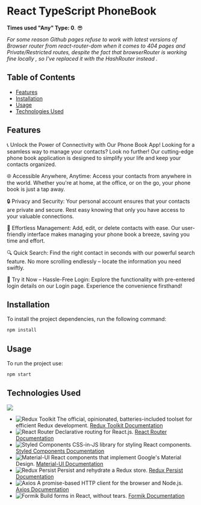 # React TypeScript PhoneBook
**Times used "Any" Type: 0**. 😎

*For some reason Github pages refuse to work with latest versions of Browser router from react-router-dom when it comes to 404 pages and Private/Restricted routes, despite the fact that browserRouter is working fine locally , so I've replaced it with the HashRouter instead .*
## Table of Contents
- [Features](#features)
- [Installation](#installation)
- [Usage](#usage)
- [Technologies Used](#technologies-used)

## Features

📞 Unlock the Power of Connectivity with Our Phone Book App!
Looking for a seamless way to manage your contacts? Look no further! Our cutting-edge phone book application is designed to simplify your life and keep your contacts organized.

🌐 Accessible Anywhere, Anytime:
Access your contacts from anywhere in the world. Whether you're at home, at the office, or on the go, your phone book is just a tap away.

🔒 Privacy and Security:
Your personal account ensures that your contacts are private and secure. Rest easy knowing that only you have access to your valuable connections.

🚀 Effortless Management:
Add, edit, or delete contacts with ease. Our user-friendly interface makes managing your phone book a breeze, saving you time and effort.

🔍 Quick Search:
Find the right contact in seconds with our powerful search feature. No more scrolling endlessly – locate the information you need swiftly.

📱 Try it Now – Hassle-Free Login:
Explore the functionality with pre-entered login details on our Login page. Experience the convenience firsthand!

## Installation
To install the project dependencies, run the following command:
```bash
npm install
```
## Usage
To run the project use:
```bash
npm start
```
## Technologies Used
![ ](https://github-readme-tech-stack.vercel.app/api/cards?title=Technologies+Used&align=center&titleAlign=center&lineCount=1&width=600&bg=%230D1117&badge=%23161B22&border=%2321262D&titleColor=%2358A6FF&line1=react%2Creact%2C00e3ff%3Bredux%2Credux%2Cf7ef7d%3Bwebpack%2Cwebpack%2Cbe58ff%3Btypescript%2Ctypescript%2C008afa%3B)

- ![Redux Toolkit](https://img.shields.io/badge/Redux_Toolkit-764ABC?style=flat-square&logo=Redux&logoColor=white) The official, opinionated, batteries-included toolset for efficient Redux development. [Redux Toolkit Documentation](https://redux-toolkit.js.org/)
- ![React Router](https://img.shields.io/badge/React_Router-CA4245?style=flat-square&logo=React-Router&logoColor=white) Declarative routing for React.js. [React Router Documentation](https://reactrouter.com/)
- ![Styled Components](https://img.shields.io/badge/Styled_Components-DB7093?style=flat-square&logo=Styled-Components&logoColor=white) CSS-in-JS library for styling React components. [Styled Components Documentation](https://styled-components.com/)
- ![Material-UI](https://img.shields.io/badge/MUI-0081CB?style=flat-square&logo=Material-UI&logoColor=white) React components that implement Google's Material Design. [Material-UI Documentation](https://mui.com/)
- ![Redux Persist](https://img.shields.io/badge/Redux_Persist-99424F?style=flat-square&logo=Redux&logoColor=white) Persist and rehydrate a Redux store. [Redux Persist Documentation](https://github.com/rt2zz/redux-persist)
- ![Axios](https://img.shields.io/badge/Axios-56A2C7?style=flat-square&logo=Axios&logoColor=white) A promise-based HTTP client for the browser and Node.js. [Axios Documentation](https://axios-http.com/)
- ![Formik](https://img.shields.io/badge/Formik-61DAFB?style=flat-square&logo=Formik&logoColor=white) Build forms in React, without tears. [Formik Documentation](https://formik.org/)
